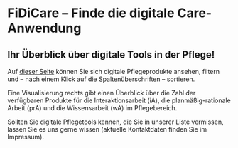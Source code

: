 # FiDiCare – Finde die digitale Care-Anwendung

## Ihr Überblick über digitale Tools in der Pflege!
Auf [dieser Seite](https://www.zukunftszentrum-brandenburg.de/digitales-pflegeportal/) können Sie sich digitale Pflegeprodukte ansehen, filtern und – nach einem Klick auf die Spaltenüberschriften – sortieren.

Eine Visualisierung rechts gibt einen Überblick über die Zahl der verfügbaren Produkte für die Interaktionsarbeit (iA), die planmäßig-rationale Arbeit (prA) und die Wissensarbeit (wA) im Pflegebereich.

Sollten Sie digitale Pflegetools kennen, die Sie in unserer Liste vermissen, lassen Sie es uns gerne wissen (aktuelle Kontaktdaten finden Sie im Impressum).


